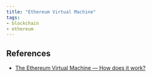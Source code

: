 ```yaml
---
title: "Ethereum Virtual Machine"
tags:
- blockchain
- ethereum
---
```



## References
- [The Ethereum Virtual Machine — How does it work?](https://medium.com/mycrypto/the-ethereum-virtual-machine-how-does-it-work-9abac2b7c9e)